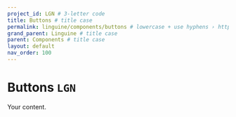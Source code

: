 ```yaml
---
project_id: LGN # 3-letter code
title: Buttons # title case
permalink: linguine/components/buttons # lowercase + use hyphens › https://tinyurl.com/27kmc4rb
grand_parent: Linguine # title case
parent: Components # title case
layout: default
nav_order: 100
---
```


# Buttons `LGN`

Your content.
